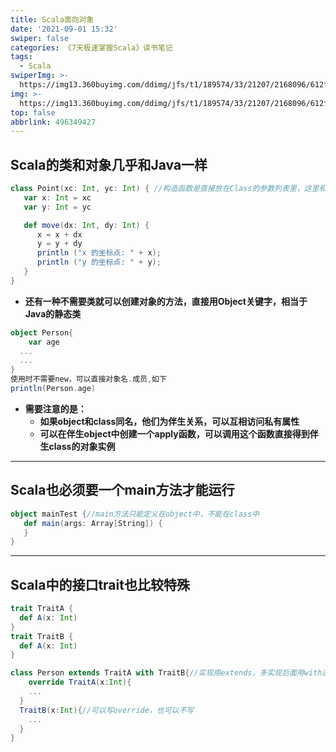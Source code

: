 ```yaml
---
title: Scala面向对象
date: '2021-09-01 15:32'
swiper: false
categories: 《7天极速掌握Scala》读书笔记
tags:
  - Scala
swiperImg: >-
  https://img13.360buyimg.com/ddimg/jfs/t1/189574/33/21207/2168096/612f2a71E86397f28/f6dccf7ee2064802.png
img: >-
  https://img13.360buyimg.com/ddimg/jfs/t1/189574/33/21207/2168096/612f2a71E86397f28/f6dccf7ee2064802.png
top: false
abbrlink: 496349427
---
```





## Scala的类和对象几乎和Java一样
```scala
class Point(xc: Int, yc: Int) { //构造函数是直接放在Class的参数列表里，这里和Java不同
   var x: Int = xc
   var y: Int = yc

   def move(dx: Int, dy: Int) {
      x = x + dx
      y = y + dy
      println ("x 的坐标点: " + x);
      println ("y 的坐标点: " + y);
   }
}
```

- **还有一种不需要类就可以创建对象的方法，直接用Object关键字，相当于Java的静态类**
```scala
object Person{
	var age
  ...
  ...
}
使用时不需要new，可以直接对象名.成员,如下
println(Person.age)
```

- **需要注意的是：**
   - **如果object和class同名，他们为伴生关系，可以互相访问私有属性**
   - **可以在伴生object中创建一个apply函数，可以调用这个函数直接得到伴生class的对象实例**

---

## Scala也必须要一个main方法才能运行
```scala
object mainTest {//main方法只能定义在object中，不能在class中
   def main(args: Array[String]) {
   }
}
```

---

## Scala中的接口trait也比较特殊
```scala
trait TraitA {
  def A(x: Int)
}
trait TraitB {
  def A(x: Int)
}

class Person extends TraitA with TraitB{//实现用extends，多实现后面用with连接
	override TraitA(x:Int){
  	...
  }
  TraitB(x:Int){//可以写override，也可以不写
  	...
  }
}
```
